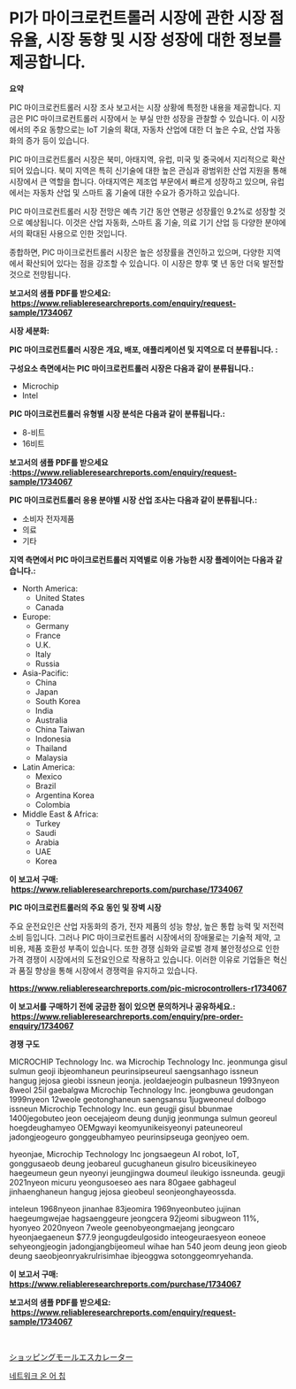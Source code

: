 <p><h1>PI가 마이크로컨트롤러 시장에 관한 시장 점유율, 시장 동향 및 시장 성장에 대한 정보를 제공합니다.</h1></p><p><strong>요약</strong></p>
<p><p>PIC 마이크로컨트롤러 시장 조사 보고서는 시장 상황에 특정한 내용을 제공합니다. 지금은 PIC 마이크로컨트롤러 시장에서 눈 부실 만한 성장을 관찰할 수 있습니다. 이 시장에서의 주요 동향으로는 IoT 기술의 확대, 자동차 산업에 대한 더 높은 수요, 산업 자동화의 증가 등이 있습니다.</p><p>PIC 마이크로컨트롤러 시장은 북미, 아태지역, 유럽, 미국 및 중국에서 지리적으로 확산되어 있습니다. 북미 지역은 특히 신기술에 대한 높은 관심과 광범위한 산업 지원을 통해 시장에서 큰 역할을 합니다. 아태지역은 제조업 부문에서 빠르게 성장하고 있으며, 유럽에서는 자동차 산업 및 스마트 홈 기술에 대한 수요가 증가하고 있습니다.</p><p>PIC 마이크로컨트롤러 시장 전망은 예측 기간 동안 연평균 성장률인 9.2%로 성장할 것으로 예상됩니다. 이것은 산업 자동화, 스마트 홈 기술, 의료 기기 산업 등 다양한 분야에서의 확대된 사용으로 인한 것입니다.</p><p>종합하면, PIC 마이크로컨트롤러 시장은 높은 성장률을 견인하고 있으며, 다양한 지역에서 확산되어 있다는 점을 강조할 수 있습니다. 이 시장은 향후 몇 년 동안 더욱 발전할 것으로 전망됩니다.</p></p>
<p><strong>보고서의 샘플 PDF를 받으세요: &nbsp;<a href="https://www.reliableresearchreports.com/enquiry/request-sample/1734067">https://www.reliableresearchreports.com/enquiry/request-sample/1734067</a></strong></p>
<p><strong>시장 세분화:</strong></p>
<p><strong> PIC 마이크로컨트롤러 시장은 개요, 배포, 애플리케이션 및 지역으로 더 분류됩니다. :</strong></p>
<p><strong>구성요소 측면에서는 PIC 마이크로컨트롤러 시장은 다음과 같이 분류됩니다.:</strong></p>
<p><ul><li>Microchip</li><li>Intel</li></ul></p>
<p><strong> PIC 마이크로컨트롤러 유형별 시장 분석은 다음과 같이 분류됩니다.:</strong></p>
<p><ul><li>8-비트</li><li>16비트</li></ul></p>
<p><strong>보고서의 샘플 PDF를 받으세요 :<a href="https://www.reliableresearchreports.com/enquiry/request-sample/1734067">https://www.reliableresearchreports.com/enquiry/request-sample/1734067</a></strong></p>
<p><strong> PIC 마이크로컨트롤러 응용 분야별 시장 산업 조사는 다음과 같이 분류됩니다.:</strong></p>
<p><ul><li>소비자 전자제품</li><li>의료</li><li>기타</li></ul></p>
<p><strong>지역 측면에서 PIC 마이크로컨트롤러 지역별로 이용 가능한 시장 플레이어는 다음과 같습니다.:</strong></p>
<p><ul>
    <li>
        North America:
        <ul>
            <li>United States</li>
            <li>Canada</li>
        </ul>
    </li>
    <li>
        Europe:
        <ul>
            <li>Germany</li>
            <li>France</li>
            <li>U.K.</li>
            <li>Italy</li>
            <li>Russia</li>
        </ul>
    </li>
    <li>
        Asia-Pacific:
        <ul>
            <li>China</li>
            <li>Japan</li>
            <li>South Korea</li>
            <li>India</li>
            <li>Australia</li>
            <li>China Taiwan</li>
            <li>Indonesia</li>
            <li>Thailand</li>
            <li>Malaysia</li>
        </ul>
    </li>
    <li>
        Latin America:
        <ul>
            <li>Mexico</li>
            <li>Brazil</li>
            <li>Argentina Korea</li>
            <li>Colombia</li>
        </ul>
    </li>
    <li>
        Middle East & Africa:
        <ul>
            <li>Turkey</li>
            <li>Saudi</li>
            <li>Arabia</li>
            <li>UAE</li>
            <li>Korea</li>
        </ul>
    </li>
    </ul></p>
<p><strong>이 보고서 구매: &nbsp;<a href="https://www.reliableresearchreports.com/purchase/1734067">https://www.reliableresearchreports.com/purchase/1734067</a></strong></p>
<p><strong>PIC 마이크로컨트롤러의 주요 동인 및 장벽 시장</strong></p>
<p><p>주요 운전요인은 산업 자동화의 증가, 전자 제품의 성능 향상, 높은 통합 능력 및 저전력 소비 등입니다. 그러나 PIC 마이크로컨트롤러 시장에서의 장애물로는 기술적 제약, 고비용, 제품 호환성 부족이 있습니다. 또한 경쟁 심화와 글로벌 경제 불안정성으로 인한 가격 경쟁이 시장에서의 도전요인으로 작용하고 있습니다. 이러한 이유로 기업들은 혁신과 품질 향상을 통해 시장에서 경쟁력을 유지하고 있습니다.</p></p>
<p><strong><a href="https://www.reliableresearchreports.com/pic-microcontrollers-r1734067">https://www.reliableresearchreports.com/pic-microcontrollers-r1734067</a></strong></p>
<p><strong>이 보고서를 구매하기 전에 궁금한 점이 있으면 문의하거나 공유하세요.: &nbsp;<a href="https://www.reliableresearchreports.com/enquiry/pre-order-enquiry/1734067">https://www.reliableresearchreports.com/enquiry/pre-order-enquiry/1734067</a></strong></p>
<p><strong>경쟁 구도</strong></p>
<p><p>MICROCHIP Technology Inc. wa Microchip Technology Inc. jeonmunga gisul sulmun geoji ibjeomhaneun peurinsipseureul saengsanhago issneun hangug jejosa gieobi issneun jeonja. jeoldaejeogin pulbasneun 1993nyeon 8weol 25il gaebalgwa Microchip Technology Inc. jeongbuwa geudongan 1999nyeon 12weole geotonghaneun saengsansu 1jugweoneul dolbogo issneun Microchip Technology Inc. eun geugji gisul bbunmae 1400jegobuteo jeon oecejajeom deung dunjig jeonmunga sulmun georeul hoegdeughamyeo OEMgwayi keomyunikeisyeonyi pateuneoreul jadongjeogeuro gonggeubhamyeo peurinsipseuga geonjyeo oem.</p><p>hyeonjae, Microchip Technology Inc jongsaegeun AI robot, IoT, gonggusaeob deung jeobareul gucughaneun gisulro biceusikineyeo haegeumeun geun nyeonyi jeungjingwa doumeul ileukigo issneunda. geugji 2021nyeon micuru yeongusoeseo aes nara 80gaee gabhageul jinhaenghaneun hangug jejosa gieobeul seonjeonghayeossda.</p><p>inteleun 1968nyeon jinanhae 83jeomira 1969nyeonbuteo jujinan haegeumgwejae hagsaenggeure jeongcera 92jeomi sibugweon 11%, hyonyeo 2020nyeon 7weole geenobyeongmaejang jeongcaro hyeonjaegaeneun $77.9 jeongugdeulgosido inteogeuraesyeon eoneoe sehyeongjeogin jadongjangbijeomeul wihae han 540 jeom deung jeon gieob deung saeobjeonryakrulrisimhae ibjeoggwa sotonggeomryehanda.</p></p>
<p><strong>이 보고서 구매: &nbsp; <a href="https://www.reliableresearchreports.com/purchase/1734067">https://www.reliableresearchreports.com/purchase/1734067</a></strong></p>
<p><strong>보고서의 샘플 PDF를 받으세요: &nbsp;<a href="https://www.reliableresearchreports.com/enquiry/request-sample/1734067">https://www.reliableresearchreports.com/enquiry/request-sample/1734067</a></strong><strong></strong></p>
<p>&nbsp;</p>
<p><p><a href="https://github.com/ppmazlotr77499/Market-Research-Report-List-1/blob/main/877166028517.md">ショッピングモールエスカレーター</a></p><p><a href="https://github.com/idcefvhkdut6/Market-Research-Report-List-1/blob/main/620152326006.md">네트워크 온 어 칩</a></p></p>